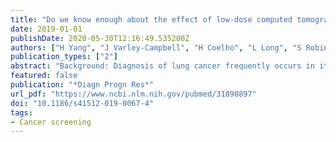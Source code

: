 ```yaml
---
title: "Do we know enough about the effect of low-dose computed tomography screening for lung cancer on survival to act? A systematic review, meta-analysis and network meta-analysis of randomised controlled trials."
date: 2019-01-01
publishDate: 2020-05-30T12:16:49.535200Z
authors: ["H Yang", "J Varley-Campbell", "H Coelho", "L Long", "S Robinson", "T Snowsill", "E Griffin", "J Peters", "C Hyde"]
publication_types: ["2"]
abstract: "Background: Diagnosis of lung cancer frequently occurs in its later stages. Low-dose computed tomography (LDCT) could detect lung cancer early. Methods: Our objective was to estimate the effect of LDCT lung cancer screening on mortality in high-risk populations. A systematic review of randomised controlled trials (RCTs) comparing LDCT screening programmes with usual care (no screening) or other imaging screening programme (such as chest X-ray (CXR)) was conducted. RCTs of CXR screening were additionally included in the network meta-analysis. Bibliographic sources including MEDLINE, Embase, Web of Science and the Cochrane Library were searched to January 2017. All key review steps were done by two persons. Quality assessment used the Cochrane Risk of Bias tool. Meta-analyses were performed. Results: Four RCTs were included. More will provide data in the future. Meta-analysis demonstrated that LDCT screening with up to 9.80 years of follow-up was associated with a statistically non-significant decrease in lung cancer mortality (pooled relative risk (RR) 0.94, 95% confidence interval (CI) 0.74 to 1.19; p = 0.62). There was a statistically non-significant increase in all-cause mortality. Given the considerable heterogeneity for both outcomes, the results should be treated with caution.Network meta-analysis including the four original RCTs plus two further RCTs assessed the relative effectiveness of LDCT, CXR and usual care. The results showed that in terms of lung cancer mortality reduction LDCT was ranked as the best screening strategy, CXR screening as the worst strategy and usual care intermediate. Conclusions: LDCT screening may be effective in reducing lung cancer mortality but there is considerable uncertainty: the largest of the RCTs compared LDCT with CXR screening rather than no screening; there is imprecision of the estimates; and there is important heterogeneity between the included study results. The uncertainty about the effect on all-cause mortality is even greater. Maturing trials may resolve the uncertainty."
featured: false
publication: "*Diagn Progn Res*"
url_pdf: "https://www.ncbi.nlm.nih.gov/pubmed/31890897"
doi: "10.1186/s41512-019-0067-4"
tags:
- Cancer screening
---
```


